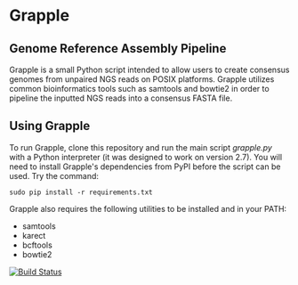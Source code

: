 Grapple
=======

Genome Reference Assembly Pipeline
----------------------------------

Grapple is a small Python script intended to allow users to create consensus genomes from unpaired NGS reads on 
POSIX platforms. Grapple utilizes common bioinformatics tools such as samtools and bowtie2 in order to pipeline the 
inputted NGS reads into a consensus FASTA file.

Using Grapple
-------------

To run Grapple, clone this repository and run the main script *grapple.py* with a Python interpreter
(it was designed to work on version 2.7). You will need to install Grapple's dependencies from
PyPI before the script can be used. Try the command:

    sudo pip install -r requirements.txt

Grapple also requires the following utilities to be installed and in your PATH:

* samtools
* karect
* bcftools
* bowtie2

[![Build Status](https://travis-ci.org/qsirianni/grapple.svg)](https://travis-ci.org/qsirianni/grapple)
